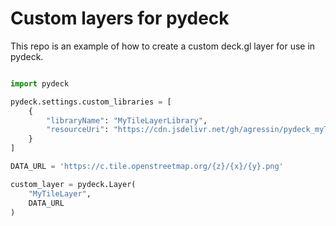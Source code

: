 Custom layers for pydeck
========================

This repo is an example of how to create a custom deck.gl layer for use in pydeck.


```python

import pydeck

pydeck.settings.custom_libraries = [
    {
        "libraryName": "MyTileLayerLibrary",
        "resourceUri": "https://cdn.jsdelivr.net/gh/agressin/pydeck_myTileLayer@master/dist/bundle.js",
    }
]

DATA_URL = 'https://c.tile.openstreetmap.org/{z}/{x}/{y}.png'

custom_layer = pydeck.Layer(
    "MyTileLayer",
    DATA_URL
)
```
